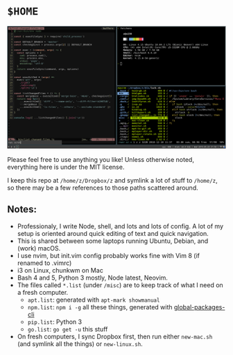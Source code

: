 # `$HOME`

![screenshot](/screenshot.png?raw=true)

Please feel free to use anything you like! 
Unless otherwise noted, everything here is under the MIT license.

I keep this repo at `/home/z/Dropbox/z` and symlink a lot of stuff to `/home/z`,
so there may be a few references to those paths scattered around.

## Notes:

* Professionaly, I write Node, shell, and lots and lots of config. A lot of my
  setup is oriented around quick editing of text and quick navigation.
* This is shared between some laptops running Ubuntu, Debian, and (work) macOS.
* I use nvim, but init.vim config probably works fine with Vim 8 (if renamed to .vimrc)
* i3 on Linux, chunkwm on Mac
* Bash 4 and 5, Python 3 mostly, Node latest, Neovim.
* The files called `*.list` (under `/misc`) are to keep track of what I need on a fresh computer.
  * `apt.list`: generated with `apt-mark showmanual`
  * `npm.list`: `npm i -g` all these things, generated with [global-packages-cli](https://npmjs.org/package/global-packages-cli)
  * `pip.list`: Python 3
  * `go.list`: `go get -u` this stuff
* On fresh computers, I sync Dropbox first, then run either `new-mac.sh` (and
  symlink all the things) or `new-linux.sh`.
